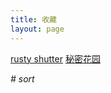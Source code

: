```yaml
---
title: 收藏
layout: page
---
```



[rusty shutter](http://lhzhang.com/)
[秘密花园](http://www.yini.org/)  

*# sort*
